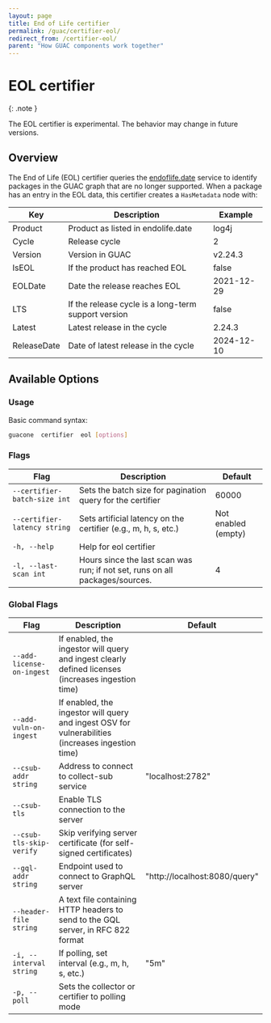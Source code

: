 ```yaml
---
layout: page
title: End of Life certifier
permalink: /guac/certifier-eol/
redirect_from: /certifier-eol/
parent: "How GUAC components work together"
---
```


# EOL certifier

{: .note }

The EOL certifier is experimental. The behavior may change in future versions.

## Overview

The End of Life (EOL) certifier queries the
[endoflife.date](https://endoflife.date) service to identify packages in the
GUAC graph that are no longer supported. When a package has an entry in the EOL
data, this certifier creates a `HasMetadata` node with:

| Key         | Description                                         | Example    |
| ----------- | --------------------------------------------------- | ---------- |
| Product     | Product as listed in endolife.date                  | log4j      |
| Cycle       | Release cycle                                       | 2          |
| Version     | Version in GUAC                                     | v2.24.3    |
| IsEOL       | If the product has reached EOL                      | false      |
| EOLDate     | Date the release reaches EOL                        | 2021-12-29 |
| LTS         | If the release cycle is a long-term support version | false      |
| Latest      | Latest release in the cycle                         | 2.24.3     |
| ReleaseDate | Date of latest release in the cycle                 | 2024-12-10 |

## Available Options

### Usage

Basic command syntax:

```bash
guacone  certifier  eol [options]
```

### Flags

| Flag                         | Description                                                                  | Default             |
| ---------------------------- | ---------------------------------------------------------------------------- | ------------------- |
| `--certifier-batch-size int` | Sets the batch size for pagination query for the certifier                   | 60000               |
| `--certifier-latency string` | Sets artificial latency on the certifier (e.g., m, h, s, etc.)               | Not enabled (empty) |
| `-h, --help`                 | Help for eol certifier                                                       |                     |
| `-l, --last-scan int`        | Hours since the last scan was run; if not set, runs on all packages/sources. | 4                   |

### Global Flags

| Flag                      | Description                                                                                        | Default                       |
| ------------------------- | -------------------------------------------------------------------------------------------------- | ----------------------------- |
| `--add-license-on-ingest` | If enabled, the ingestor will query and ingest clearly defined licenses (increases ingestion time) |                               |
| `--add-vuln-on-ingest`    | If enabled, the ingestor will query and ingest OSV for vulnerabilities (increases ingestion time)  |                               |
| `--csub-addr string`      | Address to connect to collect-sub service                                                          | "localhost:2782"              |
| `--csub-tls`              | Enable TLS connection to the server                                                                |                               |
| `--csub-tls-skip-verify`  | Skip verifying server certificate (for self-signed certificates)                                   |                               |
| `--gql-addr string`       | Endpoint used to connect to GraphQL server                                                         | "http://localhost:8080/query" |
| `--header-file string`    | A text file containing HTTP headers to send to the GQL server, in RFC 822 format                   |                               |
| `-i, --interval string`   | If polling, set interval (e.g., m, h, s, etc.)                                                     | "5m"                          |
| `-p, --poll`              | Sets the collector or certifier to polling mode                                                    |

